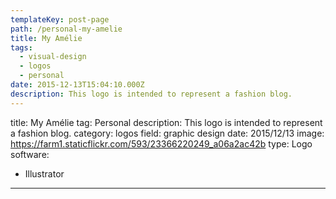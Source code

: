 ```yaml
---
templateKey: post-page
path: /personal-my-amelie
title: My Amélie
tags:
  - visual-design
  - logos
  - personal
date: 2015-12-13T15:04:10.000Z
description: This logo is intended to represent a fashion blog.
---
```


title: My Amélie
tag: Personal
description: This logo is intended to represent a fashion blog.
category: logos
field: graphic design
date: 2015/12/13
image: https://farm1.staticflickr.com/593/23366220249_a06a2ac42b
type: Logo
software:
- Illustrator
---
